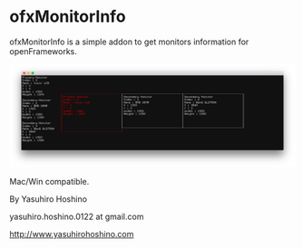 # ofxMonitorInfo

ofxMonitorInfo is a simple addon to get monitors information for openFrameworks.

![sample image](ofxMonitorInfo.png)

Mac/Win compatible.


By Yasuhiro Hoshino

yasuhiro.hoshino.0122 at gmail.com

http://www.yasuhirohoshino.com
